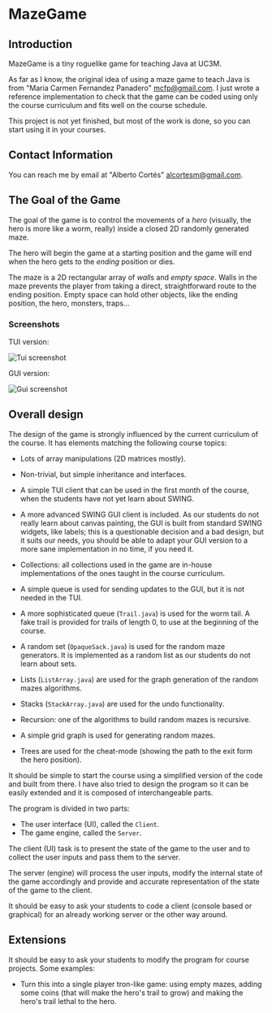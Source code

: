# MazeGame

## Introduction

MazeGame is a tiny roguelike game for teaching Java at UC3M.

As far as I know, the original idea of using a maze game to teach Java is from
"Maria Carmen Fernandez Panadero" <mcfp@gmail.com>. I just wrote a reference
implementation to check that the game can be coded using only the course
curriculum and fits well on the course schedule.

This project is not yet finished, but most of the work is done, so you can 
start using it in your courses.

## Contact Information

You can reach me by email at "Alberto Cortés" <alcortesm@gmail.com>.

## The Goal of the Game

The goal of the game is to control the movements of a *hero* (visually, the
hero is more like a worm, really) inside a closed 2D randomly generated maze.

The hero will begin the game at a starting position and the game will end
when the hero gets to the *ending* position or dies.

The maze is a 2D rectangular array of *wall*s and *empty space*. Walls in the
maze prevents the player from taking a direct, straightforward route to the
ending position. Empty space can hold other objects, like the ending position,
the hero, monsters, traps...

### Screenshots

TUI version:

![Tui screenshot](https://cloud.githubusercontent.com/assets/9169414/10363281/f415d84c-6db3-11e5-8c0a-174439c9840d.PNG)

GUI version:

![Gui screenshot](https://cloud.githubusercontent.com/assets/9169414/10363390/97d37124-6db4-11e5-8c42-9a0f68d3ff02.PNG)

## Overall design

The design of the game is strongly influenced by the current curriculum of the
course. It has elements matching the following course topics:

- Lots of array manipulations (2D matrices mostly).

- Non-trivial, but simple inheritance and interfaces.

- A simple TUI client that can be used in the first month of the course, when 
  the students have not yet learn about SWING.

- A more advanced SWING GUI client is included. As our students do not really
  learn about canvas painting, the GUI is built from standard SWING widgets,
  like labels; this is a questionable decision and a bad design, but it suits
  our needs, you should be able to adapt your GUI version to a more sane 
  implementation in no time, if you need it.  

- Collections: all collections used in the game are in-house implementations of 
  the ones taught in the course curriculum.

- A simple queue is used for sending updates to the GUI, but it is not needed
  in the TUI.

- A more sophisticated queue (`Trail.java`) is used for the worm tail. A fake 
  trail is provided for trails of length 0, to use at the beginning of the 
  course. 

- A random set (`OpaqueSack.java`) is used for the random maze generators. It 
  is implemented as a random list as our students do not learn about sets.

- Lists (`ListArray.java`) are used for the graph generation of the random 
  mazes algorithms.  

- Stacks (`StackArray.java`) are used for the undo functionality.

- Recursion: one of the algorithms to build random mazes is recursive.

- A simple grid graph is used for generating random mazes.

- Trees are used for the cheat-mode (showing the path to the exit form the hero 
  position).

It should be simple to start the course using a simplified version of the code
and built from there. I have also tried to design the program so it can be easily
extended and it is composed of interchangeable parts.

The program is divided in two parts:

- The user interface (UI), called the `Client`.
- The game engine, called the `Server`.

The client (UI) task is to present the state of the game to the user and to
collect the user inputs and pass them to the server.

The server (engine) will process the user inputs, modify the internal state of
the game accordingly and provide and accurate representation of the state of
the game to the client. 

It should be easy to ask your students to code a client (console based or
graphical) for an already working server or the other way around.

## Extensions

It should be easy to ask your students to modify the program for course 
projects. Some examples:

- Turn this into a single player tron-like game: using empty mazes, adding some 
  coins (that will make the hero's trail to grow) and making the hero's trail 
  lethal to the hero. 
